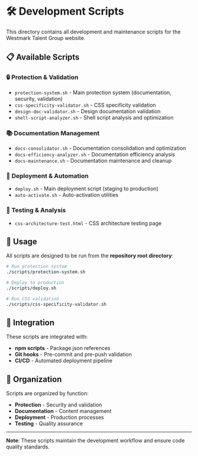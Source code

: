 # 🛠️ Development Scripts

This directory contains all development and maintenance scripts for the Westmark Talent Group website.

## 📋 Available Scripts

### 🔒 **Protection & Validation**
- `protection-system.sh` - Main protection system (documentation, security, validation)
- `css-specificity-validator.sh` - CSS specificity validation
- `design-doc-validator.sh` - Design documentation validation
- `shell-script-analyzer.sh` - Shell script analysis and optimization

### 📚 **Documentation Management**
- `docs-consolidator.sh` - Documentation consolidation and optimization
- `docs-efficiency-analyzer.sh` - Documentation efficiency analysis
- `docs-maintenance.sh` - Documentation maintenance and cleanup

### 🚀 **Deployment & Automation**
- `deploy.sh` - Main deployment script (staging to production)
- `auto-activate.sh` - Auto-activation utilities

### 🧪 **Testing & Analysis**
- `css-architecture-test.html` - CSS architecture testing page

## 🎯 **Usage**

All scripts are designed to be run from the **repository root directory**:

```bash
# Run protection system
./scripts/protection-system.sh

# Deploy to production
./scripts/deploy.sh

# Run CSS validation
./scripts/css-specificity-validator.sh
```

## 🔄 **Integration**

These scripts are integrated with:
- **npm scripts** - Package.json references
- **Git hooks** - Pre-commit and pre-push validation
- **CI/CD** - Automated deployment pipeline

## 📁 **Organization**

Scripts are organized by function:
- **Protection** - Security and validation
- **Documentation** - Content management
- **Deployment** - Production processes
- **Testing** - Quality assurance

---

**Note**: These scripts maintain the development workflow and ensure code quality standards.

